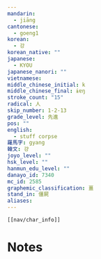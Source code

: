 ```yaml
---
mandarin:
  - jiāng
cantonese:
  - goeng1
korean:
  - 강
korean_native: ""
japanese:
  - KYOU
japanese_nanori: ""
vietnamese:
middle_chinese_initial: k
middle_chinese_final: ɨɐŋ
stroke_count: "15"
radical: 人
skip_number: 1-2-13
grade_level: 先進
pos: ""
english:
  - stuff corpse
羅馬字: gyang
韓文: 걍
joyo_level: ""
hsk_level: ""
hanmun_edu_level: ""
danayo_id: 7340
mc_id: 2585
graphemic_classification: 畺
stand_in: 僵屍
aliases:
---
```

```meta-bind-embed
[[nav/char_info]]
```

# Notes
